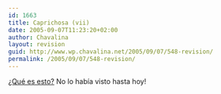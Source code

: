 ```yaml
---
id: 1663
title: Caprichosa (vii)
date: 2005-09-07T11:23:20+02:00
author: Chavalina
layout: revision
guid: http://www.wp.chavalina.net/2005/09/07/548-revision/
permalink: /2005/09/07/548-revision/
---
```

<a href="http://www.apple.com/ipodnano/" target="_blank">&iquest;Qué es esto?</a> No lo hab&iacute;a visto hasta hoy!
